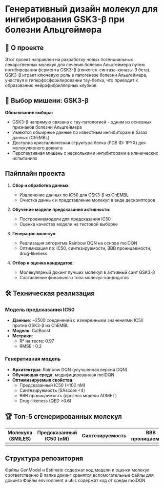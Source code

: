 # Генеративный дизайн молекул для ингибирования GSK3-β при болезни Альцгеймера

## 📌 О проекте
Этот проект направлен на разработку новых потенциальных лекарственных молекул для лечения болезни Альцгеймера путем ингибирования фермента GSK3-β (гликоген-синтаза-киназы-3 бета). GSK3-β играет ключевую роль в патогенезе болезни Альцгеймера, участвуя в гиперфосфорилировании тау-белка, что приводит к образованию нейрофибриллярных клубков.

## 🎯 Выбор мишени: GSK3-β
**Обоснование выбора:**
- GSK3-β напрямую связана с тау-патологией - одним из основных признаков болезни Альцгеймера
- Имеются обширные данные по известным ингибиторам в базах данных (ChEMBL)
- Доступна кристаллическая структура белка (PDB ID: 1PYX) для молекулярного докинга
- Перспективная мишень с несколькими ингибиторами в клинических испытаниях

## Пайплайн проекта
1. **Сбор и обработка данных**:
   - Извлечение данных по IC50 для GSK3-β из ChEMBL
   - Очистка данных и представление молекул в виде дескрипторов

2. **Обучение модели предсказания активности**:
   - Построениемодели для предсказания IC50
   - Оценка качества модели на тестовой выборке

3. **Генерация молекул**:
   - Реализация алгоритма Rainbow DQN на основе molDQN
   - Оптимизация по: IC50, синтезируемости, BBB проницаемости, drug-likeness

4. **Отбор и оценка кандидатов**:
   - Молекулярный докинг лучших молекул в активный сайт GSK3-β
   - Составление финального топа молекул-кандидатов

## 🛠️ Техническая реализация

### Модель предсказания IC50
- **Данные**: ~2500 соединений с измеренными значениями IC50 против GSK3-β из ChEMBL
- **Модель**: CatBoost
- **Метрики**:
  - R² на тесте: 0.97
  - RMSE : 0.2

### Генеративная модель
- **Архитектура**: Rainbow DQN (улучшенная версия DQN)
- **Обучающая среда**: модифицированная molDQN
- **Оптимизируемые свойства**:
  - Предсказанный IC50 (<100 nM)
  - Синтезируемость (SAscore <4)
  - BBB проницаемость (прогноз модели ADMET)
  - Drug-likeness (QED >0.6)

## 🏆 Топ-5 сгенерированных молекул

| Молекула (SMILES) | Предсказанный IC50 (nM) | Синтезируемость | BBB проницаемость | Docking Score |
|-------------------|-------------------------|-----------------|-------------------|--------------|
| | | | | |


## Структура репозитория

Файлы GenModel и Estimate содержат код модели и оценки молекул соответственно
В папке докинг хранятся вспомогательные файлы для докинга
Файлы environment и utils содержат код от среды molDQN
